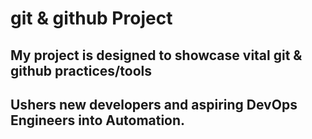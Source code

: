 # git & github Project

## My project is designed to showcase vital git & github practices/tools
## Ushers new developers and aspiring DevOps Engineers into Automation.
